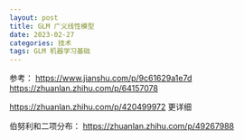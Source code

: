 ```yaml
---
layout: post
title: GLM 广义线性模型
date: 2023-02-27
categories: 技术
tags: GLM 机器学习基础
---
```


参考： https://www.jianshu.com/p/9c61629a1e7d
https://zhuanlan.zhihu.com/p/64157078

https://zhuanlan.zhihu.com/p/420499972 更详细

伯努利和二项分布： https://zhuanlan.zhihu.com/p/49267988